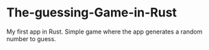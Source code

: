 # The-guessing-Game-in-Rust

My first app in Rust. Simple game where the app generates a random number to guess.
